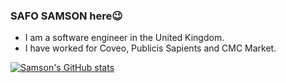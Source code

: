 ### SAFO SAMSON here😉

* I am a software engineer in the United Kingdom.
* I have worked for Coveo, Publicis Sapients and CMC Market.

[![Samson's GitHub stats](https://github-readme-stats.vercel.app/api?username=Safo-Samson)](https://github.com/anuraghazra/github-readme-stats)
<!--
**Safo-Samson/Safo-Samson** is a ✨ _special_ ✨ repository because its `README.md` (this file) appears on your GitHub profile.

Here are some ideas to get you started:

- 🔭 I’m currently working on ...
- 🌱 I’m currently learning ...
- 👯 I’m looking to collaborate on ...
- 🤔 I’m looking for help with ...
- 💬 Ask me about ...
- 📫 How to reach me: ...
- 😄 Pronouns: ...
- ⚡ Fun fact: ...
-->
